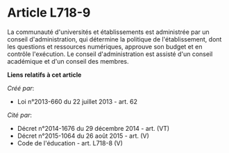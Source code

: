 # Article L718-9

La communauté d'universités et établissements est administrée par un conseil d'administration, qui détermine la politique de
l'établissement, dont les questions et ressources numériques, approuve son budget et en contrôle l'exécution. Le conseil
d'administration est assisté d'un conseil académique et d'un conseil des membres.

**Liens relatifs à cet article**

_Créé par_:

  - Loi n°2013-660 du 22 juillet 2013 - art. 62

_Cité par_:

  - Décret n°2014-1676 du 29 décembre 2014 - art. (VT)
  - Décret n°2015-1064 du 26 août 2015 - art. (V)
  - Code de l'éducation - art. L718-8 (V)
